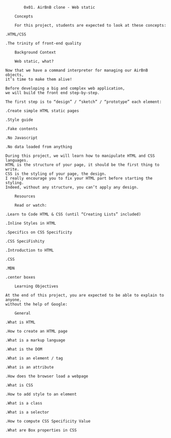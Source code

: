 			0x01. AirBnB clone - Web static

		Concepts

		For this project, students are expected to look at these concepts:

	.HTML/CSS

	.The trinity of front-end quality
		
		Background Context

		Web static, what?

	Now that we have a command interpreter for managing our AirBnB objects, 
	it’s time to make them alive!

	Before developing a big and complex web application, 
	we will build the front end step-by-step.

	The first step is to “design” / “sketch” / “prototype” each element:

	.Create simple HTML static pages

	.Style guide

	.Fake contents

	.No Javascript

	.No data loaded from anything

	During this project, we will learn how to manipulate HTML and CSS languages. 
	HTML is the structure of your page, it should be the first thing to write. 
	CSS is the styling of your page, the design. 
	I really encourage you to fix your HTML part before starting the styling. 
	Indeed, without any structure, you can’t apply any design.

		Resources

		Read or watch:

	.Learn to Code HTML & CSS (until “Creating Lists” included)

	.Inline Styles in HTML

	.Specifics on CSS Specificity

	.CSS SpeciFishity

	.Introduction to HTML

	.CSS

	.MDN

	.center boxes

		Learning Objectives

	At the end of this project, you are expected to be able to explain to anyone, 
	without the help of Google:

		General

	.What is HTML

	.How to create an HTML page

	.What is a markup language

	.What is the DOM

	.What is an element / tag

	.What is an attribute

	.How does the browser load a webpage

	.What is CSS

	.How to add style to an element

	.What is a class

	.What is a selector

	.How to compute CSS Specificity Value

	.What are Box properties in CSS
